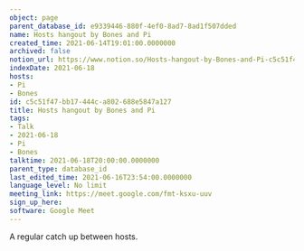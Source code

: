 ```yaml
---
object: page
parent_database_id: e9339446-880f-4ef0-8ad7-8ad1f507dded
name: Hosts hangout by Bones and Pi
created_time: 2021-06-14T19:01:00.0000000
archived: false
notion_url: https://www.notion.so/Hosts-hangout-by-Bones-and-Pi-c5c51f47bb17444ca802688e5847a127
indexDate: 2021-06-18
hosts:
- Pi
- Bones
id: c5c51f47-bb17-444c-a802-688e5847a127
title: Hosts hangout by Bones and Pi
tags:
- Talk
- 2021-06-18
- Pi
- Bones
talktime: 2021-06-18T20:00:00.0000000
parent_type: database_id
last_edited_time: 2021-06-16T23:54:00.0000000
language_level: No limit
meeting_link: https://meet.google.com/fmt-ksxu-uuv
sign_up_here: 
software: Google Meet
---
```


A regular catch up between hosts.


